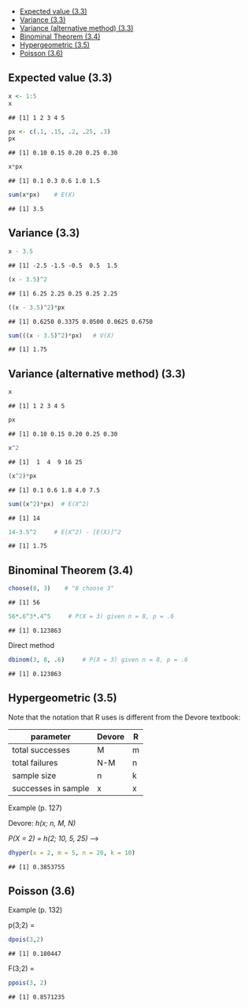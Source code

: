 -   [Expected value (3.3)](#expected-value-3.3)
-   [Variance (3.3)](#variance-3.3)
-   [Variance (alternative method)
    (3.3)](#variance-alternative-method-3.3)
-   [Binominal Theorem (3.4)](#binominal-theorem-3.4)
-   [Hypergeometric (3.5)](#hypergeometric-3.5)
-   [Poisson (3.6)](#poisson-3.6)

Expected value (3.3)
--------------------

``` r
x <- 1:5
x
```

    ## [1] 1 2 3 4 5

``` r
px <- c(.1, .15, .2, .25, .3)
px
```

    ## [1] 0.10 0.15 0.20 0.25 0.30

``` r
x*px
```

    ## [1] 0.1 0.3 0.6 1.0 1.5

``` r
sum(x*px)    # E(X)
```

    ## [1] 3.5

Variance (3.3)
--------------

``` r
x - 3.5
```

    ## [1] -2.5 -1.5 -0.5  0.5  1.5

``` r
(x - 3.5)^2
```

    ## [1] 6.25 2.25 0.25 0.25 2.25

``` r
((x - 3.5)^2)*px
```

    ## [1] 0.6250 0.3375 0.0500 0.0625 0.6750

``` r
sum(((x - 3.5)^2)*px)   # V(X)
```

    ## [1] 1.75

Variance (alternative method) (3.3)
-----------------------------------

``` r
x
```

    ## [1] 1 2 3 4 5

``` r
px
```

    ## [1] 0.10 0.15 0.20 0.25 0.30

``` r
x^2
```

    ## [1]  1  4  9 16 25

``` r
(x^2)*px
```

    ## [1] 0.1 0.6 1.8 4.0 7.5

``` r
sum((x^2)*px)  # E(X^2)
```

    ## [1] 14

``` r
14-3.5^2     # E(X^2) - [E(X)]^2
```

    ## [1] 1.75

Binominal Theorem (3.4)
-----------------------

``` r
choose(8, 3)    # "8 choose 3"
```

    ## [1] 56

``` r
56*.6^3*.4^5     # P(X = 3) given n = 8, p = .6
```

    ## [1] 0.123863

Direct method

``` r
dbinom(3, 8, .6)     # P(X = 3) given n = 8, p = .6
```

    ## [1] 0.123863

Hypergeometric (3.5)
--------------------

Note that the notation that R uses is different from the Devore
textbook:

| parameter           | Devore | R   |
|---------------------|--------|-----|
| total successes     | M      | m   |
| total failures      | N-M    | n   |
| sample size         | n      | k   |
| successes in sample | x      | x   |

Example (p. 127)

Devore: *h(x; n, M, N)*

*P(X = 2) = h(2; 10, 5, 25)* –&gt;

``` r
dhyper(x = 2, m = 5, n = 20, k = 10)
```

    ## [1] 0.3853755

Poisson (3.6)
-------------

Example (p. 132)

p(3;2) =

``` r
dpois(3,2)
```

    ## [1] 0.180447

F(3;2) =

``` r
ppois(3, 2)
```

    ## [1] 0.8571235
